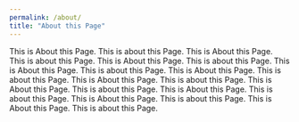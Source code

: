 ```yaml
---
permalink: /about/
title: "About this Page"
---
```


This is About this Page. This is about this Page. This is About this Page. This is about this Page. This is About this Page. This is about this Page. This is About this Page. This is about this Page. This is About this Page. This is about this Page. This is About this Page. This is about this Page. This is About this Page. This is about this Page. This is About this Page. This is about this Page. This is About this Page. This is about this Page. This is About this Page. This is about this Page.
